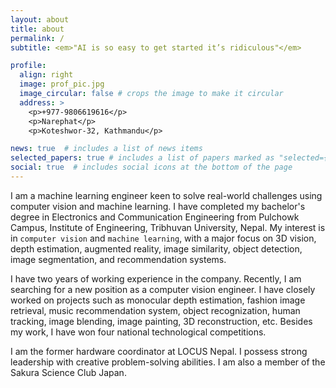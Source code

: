```yaml
---
layout: about
title: about
permalink: /
subtitle: <em>"AI is so easy to get started it’s ridiculous"</em>

profile:
  align: right
  image: prof_pic.jpg
  image_circular: false # crops the image to make it circular
  address: >
    <p>+977-9806619616</p>
    <p>Narephat</p>
    <p>Koteshwor-32, Kathmandu</p>

news: true  # includes a list of news items
selected_papers: true # includes a list of papers marked as "selected={true}"
social: true  # includes social icons at the bottom of the page
---
```


I am a machine learning engineer keen to solve real-world challenges using computer vision and machine learning. I have completed my bachelor's degree in Electronics and Communication Engineering from Pulchowk Campus, Institute of Engineering, Tribhuvan
University, Nepal. My interest is in `computer vision` and `machine learning`, with a major focus on 3D vision, depth estimation, augmented reality, image similarity, object detection, image segmentation, and recommendation systems.

I have two years of working experience in the company. Recently, I am searching for a new position as a computer vision engineer. I have closely worked on projects such as monocular depth estimation, fashion image retrieval, music recommendation system, object recognization, human tracking, image blending, image painting, 3D reconstruction, etc. Besides my work, I have won four national technological competitions.

I am the former hardware coordinator at LOCUS Nepal. I possess strong leadership with creative problem-solving abilities. I am also a member of the Sakura Science Club Japan.
